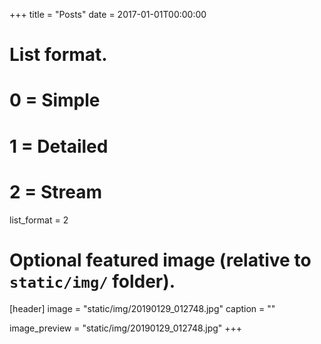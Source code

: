 +++
title = "Posts"
date = 2017-01-01T00:00:00

# List format.
#   0 = Simple
#   1 = Detailed
#   2 = Stream
list_format = 2

# Optional featured image (relative to `static/img/` folder).
[header]
image = "static/img/20190129_012748.jpg"
caption = ""

image_preview = "static/img/20190129_012748.jpg"
+++
